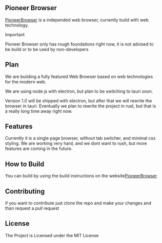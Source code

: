 ## Pioneer Browser

[PioneerBrowser](TopDutchTech.github.io/PioneerBrowser) is a independed web browser, currently build with web technology.

> [!IMPORTANT]
> Pioneer Browser only has rough foundations right now, it is not advised to be build or to be used by non-developers
>

## Plan

We are building a fully featured Web Browser based on web technologies for the modern web.

We are using node js with electron, but plan to be switching to tauri soon.

Version 1.0 will be shipped with electron, but after that we will rewrite the browser in tauri. 
Eventually we plan to rewrite the project in rust, but that is a really long time away right now.


## Features

Currently it is a single page browser, without tab switcher, and minimal css styling. 
We are working very hard, and we dont want to rush, but more features are coming in the future.

## How to Build 

You can build by using the build instructions on the website[PioneerBrowser](TopDutchTech.github.io/PioneerBrowser/Docs/Building.html)

## Contributing

if you want to contribute just clone the repo and make your changes and than request a pull request

## License

The Project is Licensed under the MIT License
